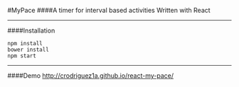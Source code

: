#MyPace 
####A timer for interval based activities
Written with React

---

####Installation

	npm install
	bower install
	npm start

---

####Demo
<http://crodriguez1a.github.io/react-my-pace/>
